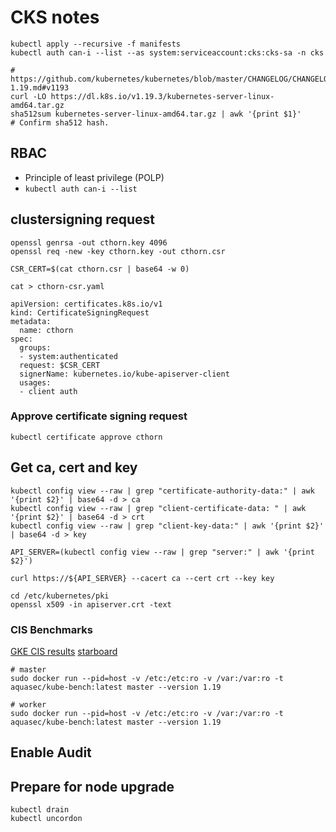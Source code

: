 # CKS notes

```
kubectl apply --recursive -f manifests
kubectl auth can-i --list --as system:serviceaccount:cks:cks-sa -n cks
```

```
# https://github.com/kubernetes/kubernetes/blob/master/CHANGELOG/CHANGELOG-1.19.md#v1193
curl -LO https://dl.k8s.io/v1.19.3/kubernetes-server-linux-amd64.tar.gz
sha512sum kubernetes-server-linux-amd64.tar.gz | awk '{print $1}'
# Confirm sha512 hash.

```

## RBAC 

- Principle of least privilege (POLP)
- `kubectl auth can-i --list`

## clustersigning request

```
openssl genrsa -out cthorn.key 4096
openssl req -new -key cthorn.key -out cthorn.csr

CSR_CERT=$(cat cthorn.csr | base64 -w 0)

cat > cthorn-csr.yaml

apiVersion: certificates.k8s.io/v1
kind: CertificateSigningRequest
metadata:
  name: cthorn
spec:
  groups:
  - system:authenticated
  request: $CSR_CERT
  signerName: kubernetes.io/kube-apiserver-client
  usages:
  - client auth

```

### Approve certificate signing request


```
kubectl certificate approve cthorn
```

## Get ca, cert and key


```
kubectl config view --raw | grep "certificate-authority-data:" | awk '{print $2}' | base64 -d > ca
kubectl config view --raw | grep "client-certificate-data: " | awk '{print $2}' | base64 -d > crt
kubectl config view --raw | grep "client-key-data:" | awk '{print $2}' | base64 -d > key

API_SERVER=(kubectl config view --raw | grep "server:" | awk '{print $2}')

curl https://${API_SERVER} --cacert ca --cert crt --key key
```



```
cd /etc/kubernetes/pki
openssl x509 -in apiserver.crt -text

```
### CIS Benchmarks

[GKE CIS results](https://cloud.google.com/kubernetes-engine/docs/concepts/cis-benchmarks)
[starboard](https://github.com/aquasecurity/starboard)


```
# master
sudo docker run --pid=host -v /etc:/etc:ro -v /var:/var:ro -t aquasec/kube-bench:latest master --version 1.19

# worker 
sudo docker run --pid=host -v /etc:/etc:ro -v /var:/var:ro -t aquasec/kube-bench:latest master --version 1.19
```

## Enable Audit

## Prepare for node upgrade

```
kubectl drain
kubectl uncordon
```

	